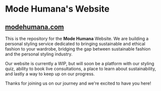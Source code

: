 # Mode Humana's Website

## [modehumana.com](www.modehumana.com)

This is the repository for the **Mode Humana** Website. We are building a personal styling service dedicated to bringing sustainable and ethical fashion to your wardrobe, bridging the gap between sustainable fashion and the personal styling industry.

Our website is currently a WIP, but will soon be a platform with our styling quiz, ability to book live consultations, a place to learn about sustainability, and lastly a way to keep up on our progress.

Thanks for joining us on our journey and we're excited to have you here!

